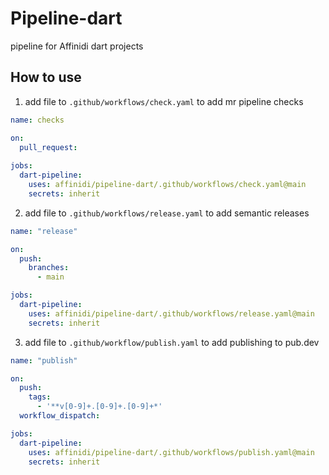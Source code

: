 # Pipeline-dart

pipeline for Affinidi dart projects

## How to use

1. add file to `.github/workflows/check.yaml` to add mr pipeline checks

```yaml
name: checks

on: 
  pull_request:
     
jobs:
  dart-pipeline:
    uses: affinidi/pipeline-dart/.github/workflows/check.yaml@main
    secrets: inherit
```

2. add file to `.github/workflows/release.yaml` to add semantic releases

```yaml
name: "release"

on:
  push:
    branches:
      - main

jobs:
  dart-pipeline:
    uses: affinidi/pipeline-dart/.github/workflows/release.yaml@main
    secrets: inherit
```

3. add file to `.github/workflow/publish.yaml` to add publishing to pub.dev

```yaml
name: "publish"

on:
  push:
    tags:
      - '**v[0-9]+.[0-9]+.[0-9]+*'
  workflow_dispatch:

jobs:
  dart-pipeline:
    uses: affinidi/pipeline-dart/.github/workflows/publish.yaml@main
    secrets: inherit
```
